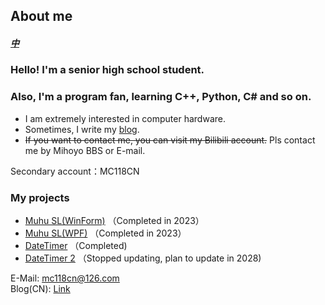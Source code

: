 ## About me  
##### [中](https://github.com/Muhu-C/Muhu-C/blob/main/README.md)  
  
### Hello! I'm a senior high school student.  
### Also, I'm a program fan, learning C++, Python, C# and so on.  
    
- I am extremely interested in computer hardware.  
- Sometimes, I write my [blog](https://muhu-c.github.io).  
- ~~If you want to contact me, you can visit my Bilibili account.~~ Pls contact me by Mihoyo BBS or E-mail.  

Secondary account：MC118CN
  
### My projects  

- [Muhu SL(WinForm)](https://github.com/Muhu-C/Muhu-SL) （Completed in 2023）  
- [Muhu SL(WPF)](https://github.com/Muhu-C/MuhuSL-WPF) （Completed in 2023）  
- [DateTimer](https://github.com/Muhu-C/DateTimer) （Completed)
- [DateTimer 2](https://github.com/Muhu-C/DateTimer2) （Stopped updating, plan to update in 2028)
  
E-Mail: mc118cn@126.com  
Blog(CN): [Link](https://muhu-c.github.io)
